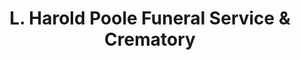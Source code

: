 ---
title: "L. Harold Poole Funeral Service & Crematory"
url: /knightdale/l-harold-poole-funeral-service-and-crematory/
shop: funeral directors
---